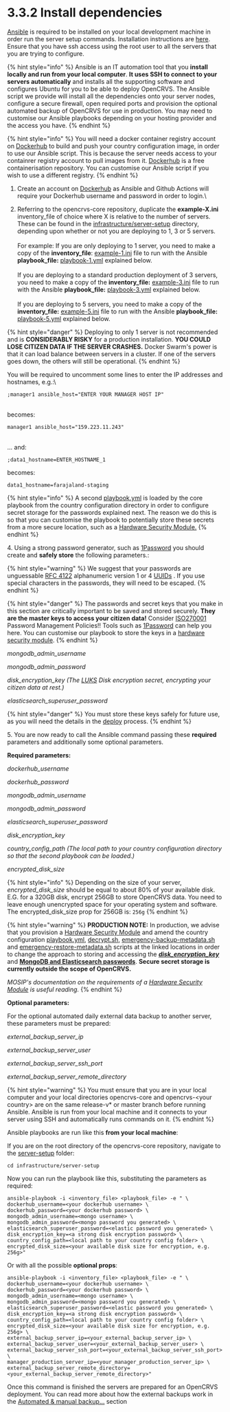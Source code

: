 # 3.3.2 Install dependencies

[Ansible](https://docs.ansible.com/) is required to be installed on your local development machine in order run the server setup commands. Installation instructions are [here](https://docs.ansible.com/ansible/latest/installation\_guide/intro\_installation.html).  Ensure that you have ssh access using the root user to all the servers that you are trying to configure.

{% hint style="info" %}
Ansible is an IT automation tool that you **install locally and run from your local computer**. **It uses SSH to connect to your servers automatically** and installs all the supporting software and configures Ubuntu for you to be able to deploy OpenCRVS. The Ansible script we provide will install all the dependencies onto your server nodes, configure a secure firewall, open required ports and provision the optional automated backup of OpenCRVS for use in production.  You may need to customise our Ansible playbooks depending on your hosting provider and the access you have.
{% endhint %}

{% hint style="info" %}
You will need a docker container registry account on [Dockerhub](https://hub.docker.com/) to build and push your country configuration image, in order to use our Ansible script.  This is because the server needs access to your containrer registry account to pull images from it.   [Dockerhub](https://hub.docker.com/) is a free containerisation repository.  You can customise our Ansible script if you wish to use a different registry.
{% endhint %}



1. Create an account on [Dockerhub](https://hub.docker.com/) as Ansible and Github Actions will require your Dockerhub username and password in order to login.\

2. Referring to the opencrvs-core repository, duplicate the **example-X.ini** inventory\_file of choice where X is relative to the number of servers.  These can be found in the [infrastructure/server-setup](https://github.com/opencrvs/opencrvs-core/tree/develop/infrastructure/server-setup) directory, depending upon whether or not you are deploying to 1, 3 or 5 servers.\
   \
   For example: If you are only deploying to 1 server, you need to make a copy of the **inventory\_file**: [example-1.ini](https://github.com/opencrvs/opencrvs-core/blob/master/infrastructure/server-setup/example-1.ini) file to run with the Ansible **playbook\_file:** [playbook-1.yml](https://github.com/opencrvs/opencrvs-core/blob/master/infrastructure/server-setup/playbook-1.yml) explained below.\
   \
   If you are deploying to a standard production deployment of 3 servers, you need to make a copy of the  **inventory\_file:** [example-3.ini](https://github.com/opencrvs/opencrvs-core/blob/master/infrastructure/server-setup/example-3.ini) file to run with the Ansible **playbook\_file:** [playbook-3.yml](https://github.com/opencrvs/opencrvs-core/blob/master/infrastructure/server-setup/playbook-3.yml) explained below.\
   \
   If you are deploying to 5 servers, you need to make a copy of the **inventory\_file:** [example-5.ini](https://github.com/opencrvs/opencrvs-core/blob/master/infrastructure/server-setup/example-5.ini) file to run with the Ansible **playbook\_file:** [playbook-5.yml](https://github.com/opencrvs/opencrvs-core/blob/master/infrastructure/server-setup/playbook-5.yml) explained below.

{% hint style="danger" %}
Deploying to only 1 server is not recommended and is **CONSIDERABLY RISKY** for a production installation. **YOU COULD LOSE CITIZEN DATA IF THE SERVER CRASHES.**  Docker Swarm's power is that it can load balance between servers in a cluster.  If one of the servers goes down, the others will still be operational.
{% endhint %}

You will be required to uncomment some lines to enter the IP addresses and hostnames, e.g.:\


```
;manager1 ansible_host="ENTER YOUR MANAGER HOST IP"
```

\
becomes:

```
manager1 ansible_host="159.223.11.243"
```

\
... and:

```
;data1_hostname=ENTER_HOSTNAME_1
```

becomes:

```
data1_hostname=farajaland-staging
```

{% hint style="info" %}
A second [playbook.yml](https://github.com/opencrvs/opencrvs-farajaland/blob/master/playbook.yml) is loaded by the core playbook from the country configuration directory in order to configure secret storage for the passwords explained next.  The reason we do this is so that you can customise the playbook to potentially store these secrets from a more secure location, such as a [Hardware Security Module.](https://en.wikipedia.org/wiki/Hardware\_security\_module)
{% endhint %}

4\. Using a strong password generator, such as [1Password](https://1password.com/) you should create and **safely store** the following parameters.:

{% hint style="warning" %}
We suggest that your passwords are unguessable [RFC 4122](https://www.rfc-editor.org/rfc/rfc4122) alphanumeric version 1 or 4 [UUIDs](https://en.wikipedia.org/wiki/Universally\_unique\_identifier) .  If you use special characters in the passwords, they will need to be escaped.&#x20;
{% endhint %}

{% hint style="danger" %}
The passwords and secret keys that you make in this section are critically important to be saved and stored securely.  **They are the master keys to access your citizen data!** Consider [ISO270001](https://iso-docs.com/blogs/iso-27001-standard-1/iso-27001-annex-a-9-access-control) Password Management Policies!!  Tools such as [1Password](https://1password.com/) can help you here.  You can customise our playbook to store the keys in a [hardware security module](https://en.wikipedia.org/wiki/Hardware\_security\_module).
{% endhint %}



_mongodb\_admin\_username_&#x20;

_mongodb\_admin\_password_

_disk\_encryption\_key (The_ [_LUKS_](https://en.wikipedia.org/wiki/Linux\_Unified\_Key\_Setup) _Disk encryption secret, encrypting your citizen data at rest.)_

_elasticsearch\_superuser\_password_

{% hint style="danger" %}
You must store these keys safely for future use, as you will need the details in the [deploy](3.3.6-deploy-automated-and-manual.md) process.
{% endhint %}

5\. You are now ready to call the Ansible command passing these **required** parameters and additionally some optional parameters.

**Required parameters:**

_dockerhub\_username_

_dockerhub\_password_

_mongodb\_admin\_username_

_mongodb\_admin\_password_

_elasticsearch\_superuser\_password_

_disk\_encryption\_key_&#x20;

_country\_config\_path (The local path to your country configuration directory so that the second playbook can be loaded.)_

_encrypted\_disk\_size_

{% hint style="info" %}
Depending on the size of your server, _encrypted\_disk\_size_ should be equal to about 80% of your available disk.  E.G. for a 320GB disk, encrypt 256GB to store OpenCRVS data. You need to leave enough unencrypted space for your operating system and software.  The encrypted\_disk\_size prop for 256GB is: `256g`
{% endhint %}

{% hint style="warning" %}
**PRODUCTION NOTE:** In production, we advise that you provision a [Hardware Security Module](https://en.wikipedia.org/wiki/Hardware\_security\_module) and amend the country configuration [playbook.yml](https://github.com/opencrvs/opencrvs-farajaland/blob/master/playbook.yml), [decrypt.sh](https://github.com/opencrvs/opencrvs-farajaland/blob/271730aefa1d56a264da52eab0dd3224f062cd15/decrypt.sh#L34), [emergency-backup-metadata.sh](https://github.com/opencrvs/opencrvs-farajaland/blob/271730aefa1d56a264da52eab0dd3224f062cd15/emergency-backup-metadata.sh#L68) and [emergency-restore-metadata.sh](https://github.com/opencrvs/opencrvs-farajaland/blob/271730aefa1d56a264da52eab0dd3224f062cd15/emergency-restore-metadata.sh#L45) scripts at the linked locations in order to change the approach to storing and accessing the [_**disk\_encryption\_key**_](https://github.com/opencrvs/opencrvs-farajaland/blob/271730aefa1d56a264da52eab0dd3224f062cd15/playbook.yml#L31) and [**MongoDB and Elasticsearch passwords**](https://github.com/opencrvs/opencrvs-farajaland/blob/271730aefa1d56a264da52eab0dd3224f062cd15/playbook.yml#L19).  **Secure secret storage is currently outside the scope of OpenCRVS.**

_MOSIP's documentation on the requirements of a_ [_Hardware Security Module_](https://docs.mosip.io/1.1.5/build-and-deploy/hardware-security-module-hsm-specifications) _is useful reading._&#x20;
{% endhint %}



**Optional parameters:**

For the optional automated daily external data backup to another server, these parameters must be prepared:

_external\_backup\_server\_ip_

_external\_backup\_server\_user_

_external\_backup\_server\_ssh\_port_

_external\_backup\_server\_remote\_directory_

{% hint style="warning" %}
You must ensure that you are in your local computer and your local directories opencrvs-core and opencrvs-\<your country> are on the same release-v\* or master branch before running Ansible.  Ansible is run from your local machine and it connects to your server using SSH and automatically runs commands on it.
{% endhint %}

Ansible playbooks are run like this **from your local machine**:

If you are on the root directory of the opencrvs-core repository, navigate to the [server-setup](https://github.com/opencrvs/opencrvs-core/tree/develop/infrastructure/server-setup) folder:

```
cd infrastructure/server-setup
```

Now you can run the playbook like this, substituting the parameters as required:

```
ansible-playbook -i <inventory_file> <playbook_file> -e " \
dockerhub_username=<your dockerhub username> \
dockerhub_password=<your dockerhub password> \
mongodb_admin_username=<mongo username> \
mongodb_admin_password=<mongo password you generated> \
elasticsearch_superuser_password=<elastic password you generated> \
disk_encryption_key=<a strong disk encryption password> \
country_config_path=<local path to your country config folder> \
encrypted_disk_size=<your available disk size for encryption, e.g. 256g>"
```

Or with all the possible **optional props**:

```
ansible-playbook -i <inventory_file> <playbook_file> -e " \
dockerhub_username=<your dockerhub username> \
dockerhub_password=<your dockerhub password> \
mongodb_admin_username=<mongo username> \
mongodb_admin_password=<mongo password you generated> \
elasticsearch_superuser_password=<elastic password you generated> \
disk_encryption_key=<a strong disk encryption password> \
country_config_path=<local path to your country config folder> \
encrypted_disk_size=<your available disk size for encryption, e.g. 256g> \
external_backup_server_ip=<your_external_backup_server_ip> \
external_backup_server_user=<your_external_backup_server_user> \
external_backup_server_ssh_port=<your_external_backup_server_ssh_port> \
manager_production_server_ip=<your_manager_production_server_ip> \
external_backup_server_remote_directory=<your_external_backup_server_remote_directory>"
```

Once this command is finished the servers are prepared for an OpenCRVS deployment. You can read more about how the external backups work in the [Automated & manual backup...](3.3.7-automated-and-manual-backup-and-manual-restore.md) section
